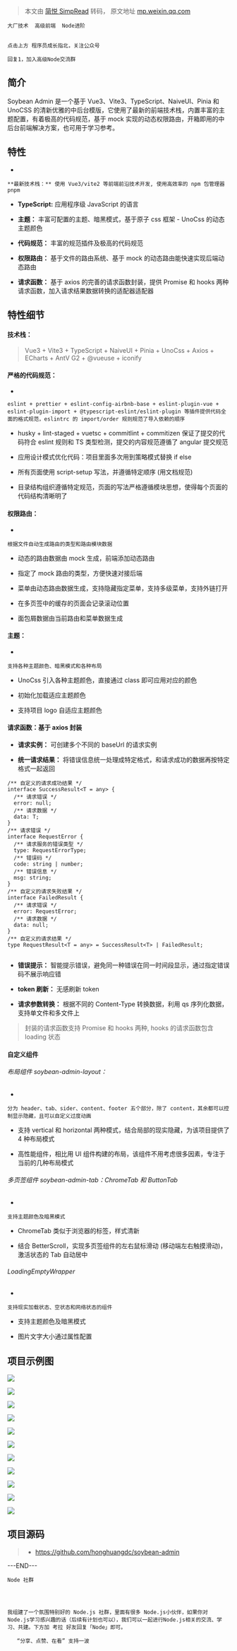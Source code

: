 > 本文由 [简悦 SimpRead](http://ksria.com/simpread/) 转码， 原文地址 [mp.weixin.qq.com](https://mp.weixin.qq.com/s/TjkcBTrbS-U5hVTFT3ZImQ)

```
大厂技术  高级前端  Node进阶


点击上方 程序员成长指北，关注公众号

回复1，加入高级Node交流群

```

简介
--

Soybean Admin 是一个基于 Vue3、Vite3、TypeScript、NaiveUI、Pinia 和 UnoCSS 的清新优雅的中后台模版，它使用了最新的前端技术栈，内置丰富的主题配置，有着极高的代码规范，基于 mock 实现的动态权限路由，开箱即用的中后台前端解决方案，也可用于学习参考。

特性
--

*     
    
    **最新技术栈：** 使用 Vue3/vite2 等前端前沿技术开发, 使用高效率的 npm 包管理器 pnpm
    
*   **TypeScript:** 应用程序级 JavaScript 的语言
    
*   **主题：** 丰富可配置的主题、暗黑模式，基于原子 css 框架 - UnoCss 的动态主题颜色
    
*   **代码规范：** 丰富的规范插件及极高的代码规范
    
*   **权限路由：** 基于文件的路由系统、基于 mock 的动态路由能快速实现后端动态路由
    
*   **请求函数：** 基于 axios 的完善的请求函数封装，提供 Promise 和 hooks 两种请求函数，加入请求结果数据转换的适配器适配器
    
      
    

特性细节
----

#### 技术栈：

> Vue3 + Vite3 + TypeScript + NaiveUI + Pinia + UnoCss + Axios + ECharts + AntV G2 + @vueuse + iconify

#### 严格的代码规范：

*     
    
    eslint + prettier + eslint-config-airbnb-base + eslint-plugin-vue + eslint-plugin-import + @typescript-eslint/eslint-plugin 等插件提供代码全面的格式规范，eslintrc 的 import/order 规则规范了导入依赖的顺序
    
*   husky + lint-staged + vuetsc + commitlint + commitizen 保证了提交的代码符合 eslint 规则和 TS 类型检测，提交的内容规范遵循了 angular 提交规范
    
*   应用设计模式优化代码：项目里面多次用到策略模式替换 if else
    
*   所有页面使用 script-setup 写法，并遵循特定顺序 (用文档规范)
    
*   目录结构组织遵循特定规范，页面的写法严格遵循模块思想，使得每个页面的代码结构清晰明了
    
      
    

#### 权限路由：

*     
    
    根据文件自动生成路由的类型和路由模块数据
    
*   动态的路由数据由 mock 生成，前端添加动态路由
    
*   指定了 mock 路由的类型，方便快速对接后端
    
*   菜单由动态路由数据生成，支持隐藏指定菜单，支持多级菜单，支持外链打开
    
*   在多页签中的缓存的页面会记录滚动位置
    
*   面包屑数据由当前路由和菜单数据生成
    
      
    

#### 主题：

*     
    
    支持各种主题颜色、暗黑模式和各种布局
    
*   UnoCss 引入各种主题颜色，直接通过 class 即可应用对应的颜色
    
*   初始化加载适应主题颜色
    
*   支持项目 logo 自适应主题颜色
    
      
    

#### 请求函数：基于 axios 封装

*   **请求实例：** 可创建多个不同的 baseUrl 的请求实例
    
*   **统一请求结果：** 将错误信息统一处理成特定格式，和请求成功的数据再按特定格式一起返回
    

```
/** 自定义的请求成功结果 */
interface SuccessResult<T = any> {
  /** 请求错误 */
  error: null;
  /** 请求数据 */
  data: T;
}
/** 请求错误 */
interface RequestError {
  /** 请求服务的错误类型 */
  type: RequestErrorType;
  /** 错误码 */
  code: string | number;
  /** 错误信息 */
  msg: string;
}
/** 自定义的请求失败结果 */
interface FailedResult {
  /** 请求错误 */
  error: RequestError;
  /** 请求数据 */
  data: null;
}
/** 自定义的请求结果 */
type RequestResult<T = any> = SuccessResult<T> | FailedResult;


```

*   **错误提示：** 智能提示错误，避免同一种错误在同一时间段显示，通过指定错误码不展示响应错
    
*   **token 刷新：** 无感刷新 token
    
*   **请求参数转换：** 根据不同的 Content-Type 转换数据，利用 qs 序列化数据，支持单文件和多文件上
    

> 封装的请求函数支持 Promise 和 hooks 两种, hooks 的请求函数包含 loading 状态

#### 自定义组件

###### 布局组件 soybean-admin-layout：

*     
    
    分为 header、tab、sider、content、footer 五个部分，除了 content，其余都可以控制显示隐藏，且可以自定义过度动画
    
*   支持 vertical 和 horizontal 两种模式，结合局部的现实隐藏，为该项目提供了 4 种布局模式
    
*   高性能组件，相比用 UI 组件构建的布局，该组件不用考虑很多因素，专注于当前的几种布局模式
    
      
    

###### 多页签组件 soybean-admin-tab：ChromeTab 和 ButtonTab

*     
    
    支持主题颜色及暗黑模式
    
*   ChromeTab 类似于浏览器的标签，样式清新
    
*   结合 BetterScroll，实现多页签组件的左右鼠标滑动 (移动端左右触摸滑动)，激活状态的 Tab 自动居中
    
      
    

###### LoadingEmptyWrapper

*     
    
    支持现实加载状态、空状态和网络状态的组件
    
*   支持主题颜色及暗黑模式
    
*   图片文字大小通过属性配置
    
      
    

项目示例图
-----

![](https://mmbiz.qpic.cn/sz_mmbiz_png/kOTNkic5gVBH3J9yDurqddibia6TMMsGUxTuemqn56GN02Fotd9DUvjny51flRYYnh2UMbqElIJkaUhOWGBT6j6pg/640?wx_fmt=png)

![](https://mmbiz.qpic.cn/sz_mmbiz_png/kOTNkic5gVBH3J9yDurqddibia6TMMsGUxTksm1LNJZmdqQzVaT1deqdUJ6h7HO9EzDkOjSMBEZjvPAUXxwUazyiaw/640?wx_fmt=png)

  

![](https://mmbiz.qpic.cn/sz_mmbiz_png/kOTNkic5gVBH3J9yDurqddibia6TMMsGUxT0h2M20EyUgTNwIlfhl6jYb4TvgrmG6aH2K1N1khk53vekgMEC4Wic7g/640?wx_fmt=png)

![](https://mmbiz.qpic.cn/sz_mmbiz_png/kOTNkic5gVBH3J9yDurqddibia6TMMsGUxTgRgQKkcpp7IGPf5JuJzEya0gAF6LHS5s9fxUO9fy4v2Rafg5cTR93Q/640?wx_fmt=png)

![](https://mmbiz.qpic.cn/sz_mmbiz_png/kOTNkic5gVBH3J9yDurqddibia6TMMsGUxTO2ohnibD13Zxb6kb1sAzTaiaJeliaicWsmInz8jHjPm5P2rVdqibku6IrcQ/640?wx_fmt=png)

![](https://mmbiz.qpic.cn/sz_mmbiz_png/kOTNkic5gVBH3J9yDurqddibia6TMMsGUxT9EPnQdSpuy8wDAQRf8bC5NUEo0bsSnmZgk8bb7HicTgEg5MHicPOQMGQ/640?wx_fmt=png)

![](https://mmbiz.qpic.cn/sz_mmbiz_png/kOTNkic5gVBH3J9yDurqddibia6TMMsGUxTW5zC5hf7IJk4icn92MECgtXCRl4qAKRwGfz4VjWZlu025X6J9v9HZag/640?wx_fmt=png)

![](https://mmbiz.qpic.cn/sz_mmbiz_png/kOTNkic5gVBH3J9yDurqddibia6TMMsGUxTnWIZoQFYQHAJaLtSZROZlPoZ6Nz3GcJvIF2EiaC3M7d34nqqRYfvsNA/640?wx_fmt=png)

![](https://mmbiz.qpic.cn/sz_mmbiz_png/kOTNkic5gVBH3J9yDurqddibia6TMMsGUxTAXqJMsEFWHS5ak4DcDW12GA2VdcmN3iaH3Ko4UgaToBviaXb6Cohnpkg/640?wx_fmt=png)

![](https://mmbiz.qpic.cn/sz_mmbiz_png/kOTNkic5gVBH3J9yDurqddibia6TMMsGUxTQvqBvCsYIMLgOn2kibibpXvnRqvic4GU2tADvjn1s3MyuqGTYv7RCHblw/640?wx_fmt=png)

![](https://mmbiz.qpic.cn/sz_mmbiz_png/kOTNkic5gVBH3J9yDurqddibia6TMMsGUxTKbGl5ZoB9XXHh2oZ30n5Tb7eWsmNTqrLBBb9AQEEVUIriaIBtdQM8Vw/640?wx_fmt=png)

  
  
  

项目源码
----

> *   https://github.com/honghuangdc/soybean-admin
>     

---END---

```
Node 社群




我组建了一个氛围特别好的 Node.js 社群，里面有很多 Node.js小伙伴，如果你对Node.js学习感兴趣的话（后续有计划也可以），我们可以一起进行Node.js相关的交流、学习、共建。下方加 考拉 好友回复「Node」即可。

   “分享、点赞、在看” 支持一波

```